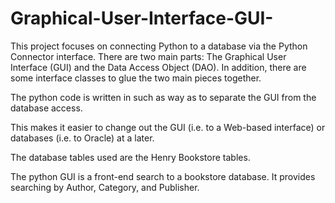 # Graphical-User-Interface-GUI-

This project focuses on connecting Python to a database via the Python Connector
interface. There are two main parts: The Graphical User Interface (GUI)
and the Data Access Object (DAO). In addition, there are some interface classes to glue the
two main pieces together.

The python code is written in such as way as to separate the GUI from the database access.

This makes it easier to change out the GUI (i.e. to a Web-based interface) or databases (i.e. to Oracle) at a later.  

The database tables used are the Henry Bookstore tables.

The python GUI is a front-end search to a bookstore database. It provides searching by Author, Category, and
Publisher.



